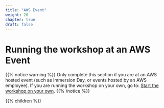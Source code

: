 ```yaml
---
title: "AWS Event"
weight: 20
chapter: true
draft: false
---
```


# Running the workshop at an AWS Event

{{% notice warning %}}
Only complete this section if you are at an AWS hosted event (such as Immersion Day, or events hosted by an AWS employee). If you are running the workshop on your own, go to: [Start the workshop on your own](/10_getting_started/01_self_paced.html).
{{% /notice %}}

{{% children %}}
